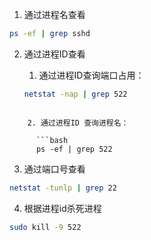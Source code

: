 1. 通过进程名查看

```bash
ps -ef | grep sshd
```

2. 通过进程ID查看
	1. 通过进程ID查询端口占用：
	
	```bash
	netstat -nap | grep 522
```
	
	2. 通过进程ID 查询进程名：
	
	  ```bash
	  ps -ef | grep 522
```

3. 通过端口号查看

```bash
netstat -tunlp | grep 22
```


4. 根据进程id杀死进程

```bash
sudo kill -9 522
```
